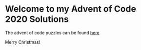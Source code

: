 <h1>Welcome to my Advent of Code 2020 Solutions</h1>

<p>The advent of code puzzles can be found <a href="https://adventofcode.com/2020/">here</a></p>
<p>Merry Christmas!</p>
